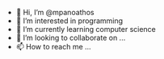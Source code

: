 - 👋 Hi, I’m @mpanoathos
- 👀 I’m interested in programming
- 🌱 I’m currently learning computer science
- 💞️ I’m looking to collaborate on ...
- 📫 How to reach me ...

<!---
mpanoathos/mpanoathos is a ✨ special ✨ repository because its `README.md` (this file) appears on your GitHub profile.
You can click the Preview link to take a look at your changes.
--->
